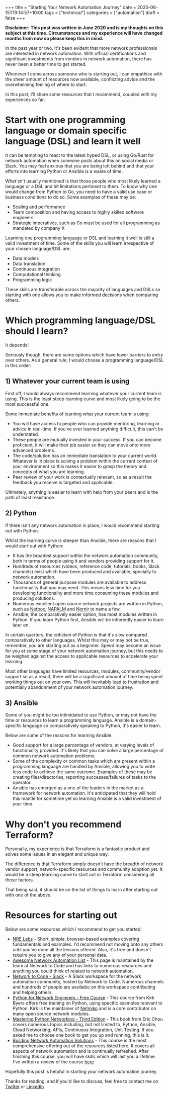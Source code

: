 +++
title = "Starting Your Network Automation Journey"
date = 2020-06-15T19:14:57+10:00
tags = ["technical"]
categories = ["automation"]
draft = false
+++
 
**Disclaimer: This post was written in June 2020 and is my thoughts on this subject at this time. Circumstances and my experience will have changed months from now so please keep this in mind.**
 
In the past year or two, it's been evident that more network professionals are interested in network automation. With official certifications and
 significant investments from vendors in network automation, there has never been a better time to get started.  
 
Whenever I come across someone who is starting out, I can empathise with the sheer amount of resources now available, conflicting advice and the overwhelming feeling of where to start. 
 
In this post, I'll share some resources that I recommend, coupled with my experiences so far.
 
# Start with one programming language or domain specific language (DSL) and learn it well
 
It can be tempting to react to the latest hyped DSL, or using Go/Rust for network automation when someone posts about this on social media or Slack. You may feel
anxious that you are being left behind and that your efforts into learning Python or Ansible is a waste of time.  
 
What'sn't usually mentioned is that those people who most likely learned a language or a DSL and hit limitations pertinent to them. To know why one would change from Python to Go, you need to have a valid use case or business conditions to do so. Some examples of these may be:  
 
- Scaling and performance
- Team composition and having access to highly skilled software engineers
- Strategic imperatives, such as Go must be used for all programming as mandated by company X
 
Learning one programming language or DSL and learning it well is still a valid investment of time. Some of the skills you will learn irrespective of your
chosen language/DSL are:
 
- Data models
- Data translation
- Continuous integration
- Computational thinking
- Programming logic
 
These skills are transferable across the majority of languages and DSLs so starting with one allows you to make informed decisions when comparing others.
 
# Which programming language/DSL should I learn?
 
It depends! 

Seriously though, there are some options which have lower barriers to entry over others. As a general rule, I would choose a programming language/DSL in this order:
 
## 1) Whatever your current team is using
 
First off, I would always recommend learning whatever your current team is using. This is the least steep learning curve and most likely going to be the most successful one.  

Some immediate benefits of learning what your current team is using:
 
- You will have access to people who can provide mentoring, learning or advice in real-time. If you've ever learned anything difficult, this can't be understated.
- These people are mutually invested in your success. If you can become proficient, it will make their job easier so they can move onto more advanced problems.
- The code/solution has an immediate translation to your current world. Whatever is in place is solving a problem within the current context of your environment so this makes it easier to grasp the theory and concepts of what you are learning.
- Peer review of your work is contextually relevant, so as a result the feedback you receive is targeted and applicable.
 
Ultimately, anything is easier to learn with help from your peers and is the path of least resistance.
 
## 2) Python
 
If there isn't any network automation in place, I would recommend starting out with Python.  

Whilst the learning curve is steeper than Ansible, there are reasons that I would start out with Python:
 
- It has the broadest support within the network automation community, both in terms of people using it and vendors providing support for it.
- Hundreds of resources (videos, reference code, tutorials, books, Slack channels) exist which have been produced and available, specially to network automation. 
- Thousands of general purpose modules are available to address functionality that you may need. This means less time for you developing functionality and more time consuming these modules and producing solutions.  
- Numerous excellent open source network projects are written in Python, such as [Netbox](https://netbox.readthedocs.io/en/stable/), [NAPALM](https://napalm.readthedocs.io/en/latest/) and [Nornir](https://nornir.readthedocs.io/en/latest/) to name a few.
- Ansible, the comparatively easier option, has most modules written in Python. If you learn Python first, Ansible will be inherently easier to learn later on.
 
 
In certain quarters, the criticism of Python is that it's slow compared comparatively to other languages. Whilst this may or may not be true, remember, you are starting out as a beginner. Speed may become an issue for you at some stage of your network automation journey, but this needs to be weighed against the access to applicable resources to accelerate your learning.
 
Most other languages have limited resources, modules, community/vendor support so as a result, there will be a significant amount of time being spent working things out on your own. This will inevitably lead to frustration and potentially abandonment of your network automation journey.
 
 
## 3) Ansible
 
Some of you might be too intimidated to use Python, or may not have the time or resources to learn a programming language. Ansible is a domain-specific language so comparatively speaking to Python, it's easier to learn.  

Below are some of the reasons for learning Ansible:
 
- Good support for a large percentage of vendors, at varying levels of functionality provided. It's likely that you can solve a large percentage of common network automation problems.
- Some of the complexity or common tasks which are present within a programming language are handled by Ansible, allowing you to write less code to achieve the same outcome. Examples of these may be creating files/directories, reporting successes/failures of tasks to the operator.
- Ansible has emerged as a one of the leaders in the market as a framework for network automation. It's anticipated that they will hold this mantle for sometime yet so learning Ansible is a valid investment of your time.
 
# Why don't you recommend Terraform?
 
Personally, my experience is that Terraform is a fantastic product and solves some issues in an elegant and unique way.  

The difference is that Terraform simply doesn't have the breadth of network vendor support, network-specific resources and community adoption yet. It would be a steep learning curve to start out in Terraform considering all those factors.  

That being said, it should be on the list of things to learn after starting out with one of the above.
 
# Resources for starting out
 
Below are some resources which I recommend to get you started:
 
- [NRE Labs](https://nrelabs.io/) - Short, simple, browser-based examples covering fundamentals and examples. I'd recommend not moving onto any others until you've done all the lessons offered. Also, it's free and doesn't require you to give any of your personal data.
- [Awesome Network Automation List](https://github.com/networktocode/awesome-network-automation) - This page is maintained by the team at Network to Code and has links to numerous resources and anything you could think of related to network automation. 
- [Network to Code - Slack](https://networktocode.slack.com/) - A Slack workspace for the network automation community, hosted by Network to Code. Numerous channels and hundreds of people are available on this workspace contributing and helping others.
- [Python for Network Engineers - Free Course](https://pynet.twb-tech.com/email-signup.html) - This course from Kirk Byers offers free training on Python, using specific examples relevant to Python. Kirk is the maintainer of [Netmiko](https://netmiko.readthedocs.io/en/latest/) and is a core contributor on many open source network modules.
- [Mastering Python Networking - Third Edition](https://www.packtpub.com/au/cloud-networking/mastering-python-networking-third-edition) - This book from Eric Chou covers numerous topics including, but not limited to, Python, Ansible, Cloud Networking, APIs, Continuous Integration, Unit Testing. If you asked me to choose one book to get you up and running, this is it.
- [Building Network Automation Solutions](https://www.ipspace.net/Building_Network_Automation_Solutions) - This course is the most comprehensive offering out of the resources listed here. It covers all aspects of network automation and is continually refreshed. After finishing this course, you will have skills which will last you a lifetime. I've written a review of the course [here](https://blog.danielteycheney.com/posts/building-network-automation-solutions-review/)  
 

 
Hopefully this post is helpful in starting your network automation journey.  

Thanks for reading, and if you'd like to discuss, feel free to contact me on [Twitter](https://twitter.com/danielteycheney) or [LinkedIn](https://www.linkedin.com/in/danielfjteycheney/)
 
 
 

